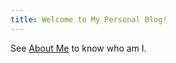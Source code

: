 ```yaml
---
title: Welcome to My Personal Blog!
---
```


See [About Me](https://github.com/Freed-Wu) to know who am I.
